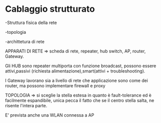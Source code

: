 # Cablaggio strutturato

-Struttura fisica della rete

-topologia

-archittetura di rete

APPARATI DI RETE ⇒ scheda di rete, repeater, hub switch, AP, router, Gateway.

Gli HUB sono repeater multiporta con funzione broadcast, possono essere attivi,passivi (richiesta alimentazione),smart(attivi + troubleshooting).

I Gateway lavorano sia a livello di rete che applicazione
sono come dei router, ma possono implementare firewall e proxy

TOPOLOGIA ⇒ si sceglie la stella estesa in quanto è fault-tolerance ed è facilmente espandibile, unica pecca il fatto che se il centro stella salta, ne risente l'intera parte.

E' prevista anche una WLAN connessa a AP